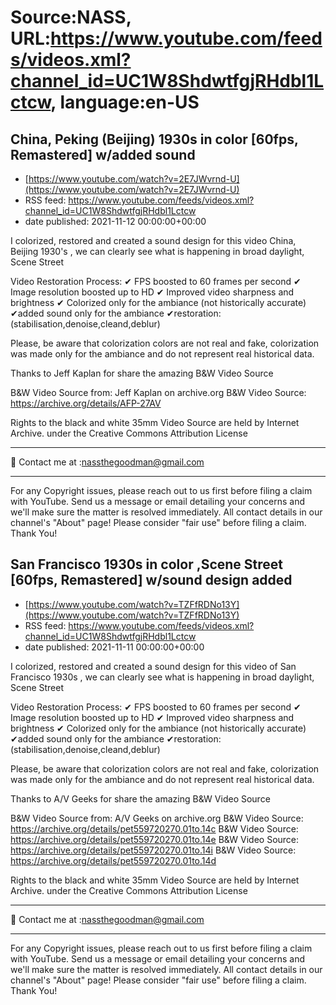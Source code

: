 # Source:NASS, URL:https://www.youtube.com/feeds/videos.xml?channel_id=UC1W8ShdwtfgjRHdbl1Lctcw, language:en-US

## China, Peking (Beijing) 1930s in color [60fps, Remastered] w/added sound
 - [https://www.youtube.com/watch?v=2E7JWvrnd-U](https://www.youtube.com/watch?v=2E7JWvrnd-U)
 - RSS feed: https://www.youtube.com/feeds/videos.xml?channel_id=UC1W8ShdwtfgjRHdbl1Lctcw
 - date published: 2021-11-12 00:00:00+00:00

I colorized, restored and created a sound design for this video China, Beijing 1930's , we can clearly see what is happening in broad daylight, Scene Street

Video Restoration Process:
✔ FPS boosted to 60 frames per second 
✔ Image resolution boosted up to HD 
✔ Improved video sharpness and brightness 
✔ Colorized only for the ambiance (not historically accurate)
✔added sound only for the ambiance
✔restoration:(stabilisation,denoise,cleand,deblur) 

Please, be aware that colorization colors are not real and fake, colorization was made only for the ambiance and do not represent real historical data.

Thanks to Jeff Kaplan  for share the amazing B&W Video Source

B&W Video Source from: Jeff Kaplan on archive.org
B&W Video Source: https://archive.org/details/AFP-27AV

Rights to the black and white 35mm Video Source are held by Internet Archive. under the Creative Commons Attribution License
- - - - - - - - - - - - - - - - - - - -
📨 Contact me at :nassthegoodman@gmail.com
- - - - - - - - - - - - - - - - - - - -
For any Copyright issues, please reach out to us first before filing a claim with YouTube. Send us a message or email detailing your concerns and we'll make sure the matter is resolved immediately. All contact details in our channel's "About" page! Please consider "fair use" before filing a claim. Thank You!

## San Francisco 1930s in color ,Scene Street [60fps, Remastered] w/sound design added
 - [https://www.youtube.com/watch?v=TZFfRDNo13Y](https://www.youtube.com/watch?v=TZFfRDNo13Y)
 - RSS feed: https://www.youtube.com/feeds/videos.xml?channel_id=UC1W8ShdwtfgjRHdbl1Lctcw
 - date published: 2021-11-11 00:00:00+00:00

I colorized, restored and created a sound design for this video of San Francisco 1930s , we can clearly see what is happening in broad daylight, Scene Street

Video Restoration Process:
✔ FPS boosted to 60 frames per second 
✔ Image resolution boosted up to HD 
✔ Improved video sharpness and brightness 
✔ Colorized only for the ambiance (not historically accurate)
✔added sound only for the ambiance
✔restoration:(stabilisation,denoise,cleand,deblur) 

Please, be aware that colorization colors are not real and fake, colorization was made only for the ambiance and do not represent real historical data.

Thanks to A/V Geeks for share the amazing B&W Video Source

B&W Video Source from: A/V Geeks on archive.org
B&W Video Source: https://archive.org/details/pet559720270.01to.14c
B&W Video Source: https://archive.org/details/pet559720270.01to.14e
B&W Video Source: https://archive.org/details/pet559720270.01to.14i
B&W Video Source: https://archive.org/details/pet559720270.01to.14d


Rights to the black and white 35mm Video Source are held by Internet Archive. under the Creative Commons Attribution License
- - - - - - - - - - - - - - - - - - - -
📨 Contact me at :nassthegoodman@gmail.com
- - - - - - - - - - - - - - - - - - - -
For any Copyright issues, please reach out to us first before filing a claim with YouTube. Send us a message or email detailing your concerns and we'll make sure the matter is resolved immediately. All contact details in our channel's "About" page! Please consider "fair use" before filing a claim. Thank You!

